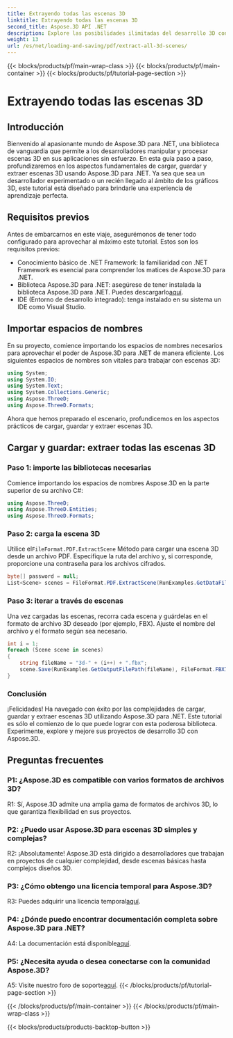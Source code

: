 ```yaml
---
title: Extrayendo todas las escenas 3D
linktitle: Extrayendo todas las escenas 3D
second_title: Aspose.3D API .NET
description: Explore las posibilidades ilimitadas del desarrollo 3D con Aspose.3D para .NET. Cargue, guarde y extraiga escenas sin esfuerzo.
weight: 13
url: /es/net/loading-and-saving/pdf/extract-all-3d-scenes/
---
```


{{< blocks/products/pf/main-wrap-class >}}
{{< blocks/products/pf/main-container >}}
{{< blocks/products/pf/tutorial-page-section >}}

# Extrayendo todas las escenas 3D

## Introducción

Bienvenido al apasionante mundo de Aspose.3D para .NET, una biblioteca de vanguardia que permite a los desarrolladores manipular y procesar escenas 3D en sus aplicaciones sin esfuerzo. En esta guía paso a paso, profundizaremos en los aspectos fundamentales de cargar, guardar y extraer escenas 3D usando Aspose.3D para .NET. Ya sea que sea un desarrollador experimentado o un recién llegado al ámbito de los gráficos 3D, este tutorial está diseñado para brindarle una experiencia de aprendizaje perfecta.

## Requisitos previos

Antes de embarcarnos en este viaje, asegurémonos de tener todo configurado para aprovechar al máximo este tutorial. Estos son los requisitos previos:

- Conocimiento básico de .NET Framework: la familiaridad con .NET Framework es esencial para comprender los matices de Aspose.3D para .NET.
-  Biblioteca Aspose.3D para .NET: asegúrese de tener instalada la biblioteca Aspose.3D para .NET. Puedes descargarlo[aquí](https://releases.aspose.com/3d/net/).
- IDE (Entorno de desarrollo integrado): tenga instalado en su sistema un IDE como Visual Studio.

## Importar espacios de nombres

En su proyecto, comience importando los espacios de nombres necesarios para aprovechar el poder de Aspose.3D para .NET de manera eficiente. Los siguientes espacios de nombres son vitales para trabajar con escenas 3D:

```csharp
using System;
using System.IO;
using System.Text;
using System.Collections.Generic;
using Aspose.ThreeD;
using Aspose.ThreeD.Formats;
```

Ahora que hemos preparado el escenario, profundicemos en los aspectos prácticos de cargar, guardar y extraer escenas 3D.

## Cargar y guardar: extraer todas las escenas 3D

### Paso 1: importe las bibliotecas necesarias

Comience importando los espacios de nombres Aspose.3D en la parte superior de su archivo C#:

```csharp
using Aspose.ThreeD;
using Aspose.ThreeD.Entities;
using Aspose.ThreeD.Formats;
```

### Paso 2: carga la escena 3D

 Utilice el`FileFormat.PDF.ExtractScene` Método para cargar una escena 3D desde un archivo PDF. Especifique la ruta del archivo y, si corresponde, proporcione una contraseña para los archivos cifrados.

```csharp
byte[] password = null;
List<Scene> scenes = FileFormat.PDF.ExtractScene(RunExamples.GetDataFilePath("House_Design.pdf"), password);
```

### Paso 3: iterar a través de escenas

Una vez cargadas las escenas, recorra cada escena y guárdelas en el formato de archivo 3D deseado (por ejemplo, FBX). Ajuste el nombre del archivo y el formato según sea necesario.

```csharp
int i = 1;
foreach (Scene scene in scenes)
{
    string fileName = "3d-" + (i++) + ".fbx";
    scene.Save(RunExamples.GetOutputFilePath(fileName), FileFormat.FBX7400ASCII);
}
```

### Conclusión

¡Felicidades! Ha navegado con éxito por las complejidades de cargar, guardar y extraer escenas 3D utilizando Aspose.3D para .NET. Este tutorial es sólo el comienzo de lo que puede lograr con esta poderosa biblioteca. Experimente, explore y mejore sus proyectos de desarrollo 3D con Aspose.3D.

## Preguntas frecuentes

### P1: ¿Aspose.3D es compatible con varios formatos de archivos 3D?

R1: Sí, Aspose.3D admite una amplia gama de formatos de archivos 3D, lo que garantiza flexibilidad en sus proyectos.

### P2: ¿Puedo usar Aspose.3D para escenas 3D simples y complejas?

R2: ¡Absolutamente! Aspose.3D está dirigido a desarrolladores que trabajan en proyectos de cualquier complejidad, desde escenas básicas hasta complejos diseños 3D.

### P3: ¿Cómo obtengo una licencia temporal para Aspose.3D?

 R3: Puedes adquirir una licencia temporal[aquí](https://purchase.aspose.com/temporary-license/).

### P4: ¿Dónde puedo encontrar documentación completa sobre Aspose.3D para .NET?

 A4: La documentación está disponible[aquí](https://reference.aspose.com/3d/net/).

### P5: ¿Necesita ayuda o desea conectarse con la comunidad Aspose.3D?

 A5: Visite nuestro foro de soporte[aquí](https://forum.aspose.com/c/3d/18).
{{< /blocks/products/pf/tutorial-page-section >}}

{{< /blocks/products/pf/main-container >}}
{{< /blocks/products/pf/main-wrap-class >}}

{{< blocks/products/products-backtop-button >}}
